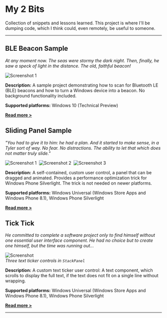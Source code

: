 # My 2 Bits #

Collection of snippets and lessons learned. This project is where I'll be
dumping code, which I think could, even remotely, be useful to someone.

---

## BLE Beacon Sample ##

*At any moment now. The seas were stormy the dark night. Then, finally, he saw
a speck of light in the distance. The old, faithful beacon!*

![Screenshot 1](https://raw.githubusercontent.com/tompaana/my-2-bits/master/BLEBeaconSample/Doc/Screenshot.png)

**Description:** A sample project demonstrating how to scan for Bluetooth LE
(BLE) beacons and how to turn a Windows device into a beacon. No background
functionality included.

**Supported platforms:** Windows 10 (Technical Preview)

[**Read more >**](https://github.com/tompaana/my-2-bits/blob/master/BLEBeaconSample)

## Sliding Panel Sample ##

*"You had to give it to him: he had a plan. And it started to make sense, in a
Tyler sort of way. No fear. No distractions. The ability to let that which does
not matter truly slide."*

![Screenshot 1](https://raw.githubusercontent.com/tompaana/my-2-bits/master/SlidingPanelSample/Screenshots/SlidingPanelSampleSLScreenshot1Small.png)&nbsp;
![Screenshot 2](https://raw.githubusercontent.com/tompaana/my-2-bits/master/SlidingPanelSample/Screenshots/SlidingPanelSampleSLScreenshot2Small.png)&nbsp;
![Screenshot 3](https://raw.githubusercontent.com/tompaana/my-2-bits/master/SlidingPanelSample/Screenshots/SlidingPanelSampleSLScreenshot3Small.png)

**Description:** A self-contained, custom user control, a panel that can be
dragged and animated. Provides a performance optimization trick for Windows
Phone Silverlight. The trick is not needed on newer platforms.

**Supported platforms:** Windows Universal (Windows Store Apps and Windows Phone 8.1), Windows Phone Silverlight

[**Read more >**](https://github.com/tompaana/my-2-bits/blob/master/SlidingPanelSample)

## Tick Tick ##

*He committed to complete a software project only to find himself without one
essential user interface component. He had no choice but to create one himself,
but the time was running out...*

![Screenshot](https://raw.githubusercontent.com/tompaana/my-2-bits/master/TickTick/Screenshots/TickTickScreenshotSmall.png)
<br />*Three text ticker controls in `StackPanel`*

**Description:** A custom text ticker user control: A text component, which
scrolls to display the full text, if the text does not fit on a single line
without wrapping.

**Supported platforms:** Windows Universal (Windows Store Apps and Windows Phone 8.1), Windows Phone Silverlight

[**Read more >**](https://github.com/tompaana/my-2-bits/tree/master/TickTick)

---
